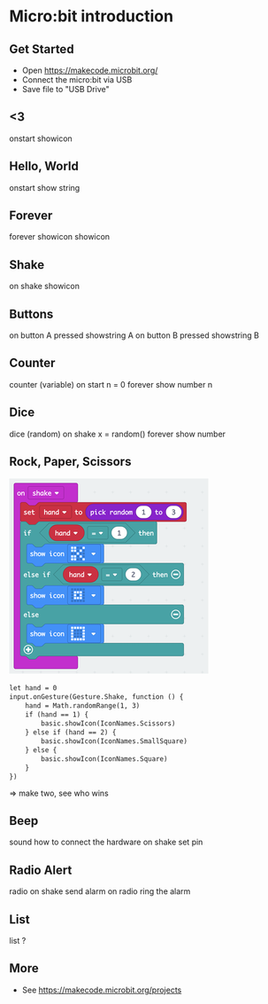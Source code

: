 # Micro:bit introduction

## Get Started
- Open https://makecode.microbit.org/
- Connect the micro:bit via USB
- Save file to "USB Drive"

## <3
onstart
	showicon

## Hello, World
onstart
	show string

## Forever
forever
	showicon
	showicon

## Shake
on shake
	showicon

## Buttons
on button A pressed
	showstring A
on button B pressed
	showstring B

## Counter
counter (variable)
	on start
		n = 0
	forever
		show number n

## Dice
dice (random)
	on shake
		x = random()
	forever
		show number

## Rock, Paper, Scissors

<img src="images/rock-paper-scissors.png"/>

```
let hand = 0
input.onGesture(Gesture.Shake, function () {
    hand = Math.randomRange(1, 3)
    if (hand == 1) {
        basic.showIcon(IconNames.Scissors)
    } else if (hand == 2) {
        basic.showIcon(IconNames.SmallSquare)
    } else {
        basic.showIcon(IconNames.Square)
    }
})
```

=> make two, see who wins

## Beep
sound
	how to connect the hardware
	on shake
		set pin

## Radio Alert
radio
	on shake
		send alarm
	on radio
		ring the alarm

## List
list
	?
## More
- See https://makecode.microbit.org/projects
